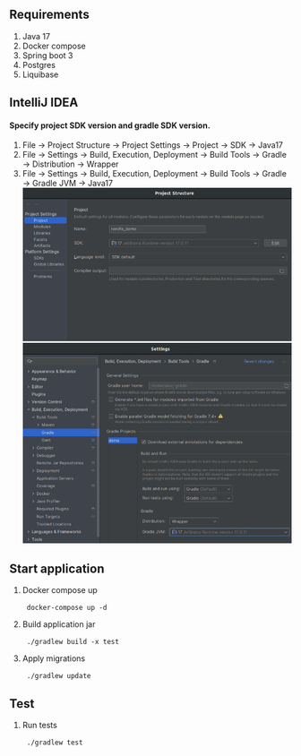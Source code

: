 ## Requirements
1. Java 17
2. Docker compose
3. Spring boot 3
4. Postgres
5. Liquibase

## IntelliJ IDEA

#### Specify project SDK version and gradle SDK version.

1. File -> Project Structure -> Project Settings -> Project -> SDK -> Java17
2. File -> Settings -> Build, Execution, Deployment -> Build Tools -> Gradle -> Distribution -> Wrapper
3. File -> Settings -> Build, Execution, Deployment -> Build Tools -> Gradle -> Gradle JVM -> Java17
![img_1.png](img_1.png)
![img_4.png](img_4.png)

## Start application
1. Docker compose up

        docker-compose up -d
2. Build application jar

        ./gradlew build -x test
3. Apply migrations

        ./gradlew update

## Test

1. Run tests
         
        ./gradlew test